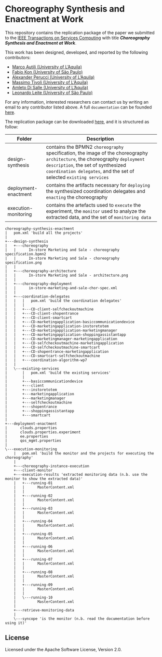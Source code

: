 Choreography Synthesis and Enactment at Work
=======================
This repository contains the replication package of the paper we submitted to the [IEEE Transactions on Services Computing](https://www.computer.org/web/tsc) with title ***Choreography Synthesis and Enactment at Work***.

This work has been designed, developed, and reported by the following contributors:
 - [Marco Autili (University of L’Aquila)](mailto:marco.autili@univaq.it)
 - [Fabio Kon (University of São Paulo)](mailto:kon@ime.usp.br)
 - [Alexander Perucci (University of L’Aquila)](mailto:alexander.perucci@univaq.it)
 - [Massimo Tivoli (University of L’Aquila)](mailto:massimo.tivoli@univaq.it)
 - [Amleto Di Salle (University of L’Aquila)](mailto:amleto.disalle@univaq.it)
 - [Leonardo Leite (University of São Paulo)](mailto:leofl@ime.usp.br)

For any information, interested researchers can contact us by writing an email to any contributor listed above. A full `documentation` can be founded [here](https://sesygroup.github.io/choreography-synthesis-enactment).

The replication package can be downloaded [here](https://github.com/sesygroup/choreography-synthesis-enactment/archive/master.zip), and it is structured as follow:

| Folder                | Description  |
|-----------------------|--------------|
|  design-synthesis     | contains the BPMN2 `choreography` specification, the image of the choreography `architecture`, the choreography `deployment description`, the set of synthesized `coordination delegates`, and the set of selected `existing services` |
|  deployment-enactment | contains the artifacts necessary for `deploying` the synthesized coordination delegates and `enacting` the choreography |
|  execution-monitoring | contains the artefacts used to `execute` the experiment, the `monitor` used to analyze the extracted data, and the set of `monitoring data` |


```shell 
choreography-synthesis-enactment
|   pom.xml 'build all the projects'
|
+---design-synthesis
|   +---choreography
|   |      In-store Marketing and Sale - choreography specification.bpmn2
|   |      In-store Marketing and Sale - choreography specification.png
|   |
|   +---choreography-architecture
|   |      In-store Marketing and Sale - architecture.png
|   |
|   +---choreography-deployment
|   |      in-store-marketing-and-sale-chor-spec.xml
|   |
|   +---coordination-delegates
|   |   |   pom.xml 'build the coordination delegates'
|   |   |
|   |   +---CD-client-selfcheckoutmachine
|   |   +---CD-client-shopentrance
|   |   +---CD-client-smartcart
|   |   +---CD-marketingapplication-basiccommunicationdevice
|   |   +---CD-marketingapplication-instoretotem
|   |   +---CD-marketingapplication-marketingmanager
|   |   +---CD-marketingapplication-shoppingassistantapp
|   |   +---CD-marketingmanager-marketingapplication
|   |   +---CD-selfcheckoutmachine-marketingapplication
|   |   +---CD-selfcheckoutmachine-smartcart
|   |   +---CD-shopentrance-marketingapplication
|   |   +---CD-smartcart-selfcheckoutmachine
|   |   +---coordination-algorithm-wp7
|   |
|   \---existing-services
|       |   pom.xml 'build the existing services'
|       |
|       +---basiccommunicationdevice
|       +---client
|       +---instoretotem
|       +---marketingapplication
|       +---marketingmanager
|       +---selfcheckoutmachine
|       +---shopentrance
|       +---shoppingassistantapp
|       +---smartcart
|
+---deployment-enactment
|      clouds.properties
|      clouds.properties.experiment
|      ee.properties
|      qos_mgmt.properties
|    
\---execution-monitoring
    |   pom.xml 'build the monitor and the projects for executing the choreography'
    |
    +---choreography-instance-execution
    +---client-monitor
    +---execution-results 'extracted monitoring data (n.b. use the monitor to show the extracted data)'
    |   +---running-01
    |   |      MasterContent.xml
    |   |
    |   +---running-02
    |   |      MasterContent.xml
    |   |
    |   +---running-03
    |   |      MasterContent.xml
    |   |
    |   +---running-04
    |   |      MasterContent.xml
    |   |
    |   +---running-05
    |   |      MasterContent.xml
    |   |
    |   +---running-06
    |   |      MasterContent.xml
    |   |
    |   +---running-07
    |   |      MasterContent.xml
    |   |
    |   +---running-08
    |   |      MasterContent.xml
    |   |
    |   +---running-09
    |   |      MasterContent.xml
    |   |
    |   \---running-10
    |          MasterContent.xml
    |
    +---retrieve-monitoring-data
    |
    \---syncope 'is the monitor (n.b. read the documentation before using it)'
```

## License
Licensed under the Apache Software License, Version 2.0.
